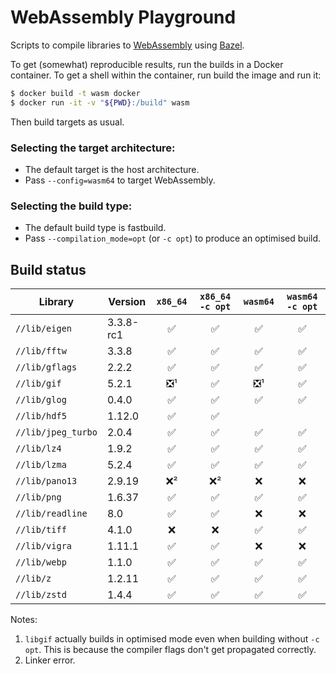 # WebAssembly Playground

Scripts to compile libraries to [WebAssembly] using [Bazel].

To get (somewhat) reproducible results, run the builds in a Docker container.
To get a shell within the container, run build the image and run it:

```sh
$ docker build -t wasm docker
$ docker run -it -v "${PWD}:/build" wasm
```

Then build targets as usual.

### Selecting the target architecture:

- The default target is the host architecture.
- Pass `--config=wasm64` to target WebAssembly.

### Selecting the build type:
- The default build type is fastbuild.
- Pass `--compilation_mode=opt` (or `-c opt`) to produce an optimised build.

## Build status

| Library            | Version   | `x86_64` | `x86_64 -c opt` | `wasm64` | `wasm64 -c opt` |
|--------------------|-----------|:--------:|:---------------:|:--------:|:---------------:|
| `//lib/eigen`      | 3.3.8-rc1 | ✅       | ✅              | ✅       | ✅              |
| `//lib/fftw`       | 3.3.8     | ✅       | ✅              | ✅       | ✅              |
| `//lib/gflags`     | 2.2.2     | ✅       | ✅              | ✅       | ✅              |
| `//lib/gif`        | 5.2.1     | ❎¹      | ✅              | ❎¹      | ✅              |
| `//lib/glog`       | 0.4.0     | ✅       | ✅              | ✅       | ✅              |
| `//lib/hdf5`       | 1.12.0    | ✅       | ✅              |          |                 |
| `//lib/jpeg_turbo` | 2.0.4     | ✅       | ✅              | ✅       | ✅              |
| `//lib/lz4`        | 1.9.2     | ✅       | ✅              | ✅       | ✅              |
| `//lib/lzma`       | 5.2.4     | ✅       | ✅              | ✅       | ✅              |
| `//lib/pano13`     | 2.9.19    | ❌²      | ❌²             | ❌       | ❌              |
| `//lib/png`        | 1.6.37    | ✅       | ✅              | ✅       | ✅              |
| `//lib/readline`   | 8.0       | ✅       | ✅              | ❌       | ❌              |
| `//lib/tiff`       | 4.1.0     | ❌       | ❌              | ✅       | ✅              |
| `//lib/vigra`      | 1.11.1    | ✅       | ✅              | ❌       | ❌              |
| `//lib/webp`       | 1.1.0     | ✅       | ✅              | ✅       | ✅              |
| `//lib/z`          | 1.2.11    | ✅       | ✅              | ✅       | ✅              |
| `//lib/zstd`       | 1.4.4     | ✅       | ✅              | ✅       | ✅              |

Notes:

1. `libgif` actually builds in optimised mode even when building without `-c opt`.
   This is because the compiler flags don't get propagated correctly.
3. Linker error.

[Bazel]: https://bazel.build
[WebAssembly]: https://webassembly.org
